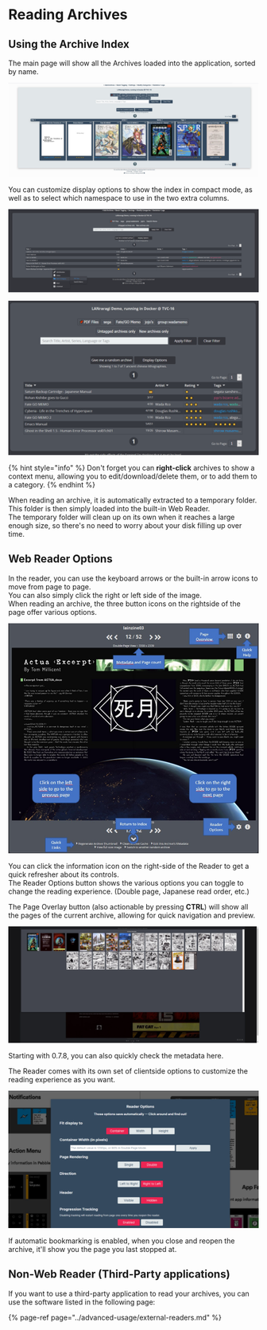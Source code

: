 # Reading Archives

## Using the Archive Index

The main page will show all the Archives loaded into the application, sorted by name.

![Archive Index in Thumbnail mode](../.gitbook/assets/archive_thumb.jpg)

You can customize display options to show the index in compact mode, as well as to select which namespace to use in the two extra columns.

![Index page of a regular LRR install in compact mode](../.gitbook/assets/index.png)

![Customized compact mode to sort by ratings](../.gitbook/assets/ratings.png)

{% hint style="info" %}
Don't forget you can **right-click** archives to show a context menu, allowing you to edit/download/delete them, or to add them to a category.
{% endhint %}

When reading an archive, it is automatically extracted to a temporary folder.  
This folder is then simply loaded into the built-in Web Reader.  
The temporary folder will clean up on its own when it reaches a large enough size, so there's no need to worry about your disk filling up over time.

## Web Reader Options

In the reader, you can use the keyboard arrows or the built-in arrow icons to move from page to page.  
You can also simply click the right or left side of the image.  
When reading an archive, the three button icons on the rightside of the page offer various options.

![Reader View](../.gitbook/assets/reader.jpg)

You can click the information icon on the right-side of the Reader to get a quick refresher about its controls.  
The Reader Options button shows the various options you can toggle to change the reading experience. \(Double page, Japanese read order, etc.\)

The Page Overlay button \(also actionable by pressing **CTRL**\) will show all the pages of the current archive, allowing for quick navigation and preview.

![Reader with overlay](https://raw.githubusercontent.com/Difegue/LANraragi/dev/tools/_screenshots/reader_overlay.jpg)  

Starting with 0.7.8, you can also quickly check the metadata here.  

The Reader comes with its own set of clientside options to customize the reading experience as you want.  

![Reader Options](../.gitbook/assets/reader_options.png)  

If automatic bookmarking is enabled, when you close and reopen the archive, it'll show you the page you last stopped at.  

## Non-Web Reader \(Third-Party applications\)

If you want to use a third-party application to read your archives, you can use the software listed in the following page:

{% page-ref page="../advanced-usage/external-readers.md" %}
